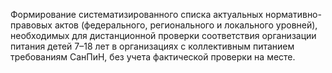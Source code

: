 Формирование систематизированного списка актуальных нормативно-правовых актов (федерального, регионального и локального уровней), необходимых для дистанционной проверки соответствия организации питания детей 7–18 лет в организациях с коллективным питанием требованиям СанПиН, без учета фактической проверки на месте.
